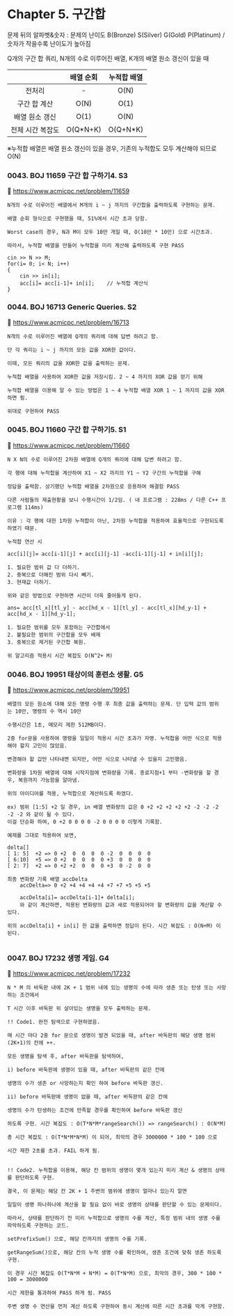 # Chapter 5. 구간합 
문제 뒤의 알파벳&숫자 : 문제의 난이도 B(Bronze) S(Silver) G(Gold) P(Platinum) / 숫자가 작을수록 난이도가 높아짐

Q개의 구간 합 쿼리, N개의 수로 이루어진 배열, K개의 배열 원소 갱신이 있을 때

| |배열 순회|누적합 배열|
|:---:|:---:|:---:|
|전처리|-|O(N)|
|구간 합 계산|O(N)|O(1)|
|배열 원소 갱신|O(1)|O(N)|
|전체 시간 복잡도|O(Q*N+K)|O(Q+N*K)|

※누적합 배열은 배열 원소 갱신이 있을 경우, 기존의 누적합도 모두 계산해야 되므로 O(N)

### 0043. BOJ 11659 구간 합 구하기4. S3
:page_with_curl: https://www.acmicpc.net/problem/11659

```
N개의 수로 이루어진 배열에서 M개의 i ~ j 까지의 구간합을 출력하도록 구현하는 문제.

배열 순회 형식으로 구현했을 때, 51%에서 시간 초과 당함.

Worst case의 경우, N과 M이 모두 10만 개일 때, O(10만 * 10만) 으로 시간초과.

따라서, 누적합 배열을 만들어 누적합을 미리 계산해 출력하도록 구현 PASS

cin >> N >> M;
for(i= 0; i< N; i++)
{
	cin >> in[i];
	acc[i]= acc[i-1]+ in[i];	// 누적합 계산식
}

```

### 0044. BOJ 16713 Generic Queries. S2
:page_with_curl: https://www.acmicpc.net/problem/16713

```
N개의 수로 이루어진 배열에 Q개의 쿼리에 대해 답변 하려고 함.

단 각 쿼리는 i ~ j 까지의 모든 값을 XOR한 값이다.

이때, 모든 쿼리의 값을 XOR한 값을 출력하는 문제.

누적합 배열을 사용하여 XOR한 값을 저장시킴. 2 ~ 4 까지의 XOR 값을 얻기 위해

누적합 배열을 이용해 알 수 있는 방법은 1 ~ 4 누적합 배열 XOR 1 ~ 1 까지의 값을 XOR하면 됨.

위대로 구현하여 PASS

```

### 0045. BOJ 11660 구간 합 구하기5. S1
:page_with_curl: https://www.acmicpc.net/problem/11660

```
N X N의 수로 이루어진 2차원 배열에 Q개의 쿼리에 대해 답변 하려고 함.

각 행에 대해 누적합을 계산하여 X1 ~ X2 까지의 Y1 ~ Y2 구간의 누적합을 구해 

정답을 출력함. 상기했던 누적합 배열을 2차원으로 응용하여 해결함 PASS

다른 사람들의 제출현황을 보니 수행시간이 1/2임. ( 내 프로그램 : 228ms / 다른 C++ 프로그램 114ms)

이유 : 각 행에 대한 1차원 누적합이 아닌, 2차원 누적합을 적용하여 효율적으로 구현되도록 하였기 때문.

누적합 연산 시

acc[i][j]= acc[i-1][j] + acc[i][j-1] -acc[i-1][j-1] + in[i][j];

1. 필요한 범위 값 다 더하기.
2. 중복으로 더해진 범위 다시 빼기.
3. 현재값 더하기.

위와 같은 방법으로 구현하면 시간이 더욱 줄어들게 된다. 

ans= acc[tl_x][tl_y] - acc[hd_x - 1][tl_y] - acc[tl_x][hd_y-1] + acc[hd_x - 1][hd_y-1];

1. 필요한 범위를 모두 포함하는 구간합에서
2. 불필요한 범위의 구간합을 모두 배제
3. 중복으로 제거된 구간합 복원.

위 알고리즘 적용시 시간 복잡도 O(N^2+ M)
```

### 0046. BOJ 19951 태상이의 훈련소 생활. G5
:page_with_curl: https://www.acmicpc.net/problem/19951

```
배열의 모든 원소에 대해 모든 명령 수행 후 최종 값을 출력하는 문제. 단 입력 값의 범위 는 10만, 명령의 수 역시 10만

수행시간은 1초, 메모리 제한 512MB이다.

2중 for문을 사용하여 명령을 일일이 적용시 시간 초과가 자명. 누적합을 어떤 식으로 적용해야 할지 고민이 많았음.

변경해야 할 값만 나타내면 되지만, 어떤 식으로 나타낼 수 있을지 고민했음.

변화량을 1차원 배열에 대해 시작지점에 변화량을 기록. 종료지점+1 부터 -변화량을 할 경우, 복원까지 가능함을 알아냄.

위의 아이디어를 적용, 누적합으로 계산하도록 하였다.

ex) 범위 [1:5] +2 일 경우, in 배열 변화량의 값은 0 +2 +2 +2 +2 +2 -2 -2 -2 -2 -2 와 같이 될 수 있다.
이걸 단순화 하여, 0 +2 0 0 0 0 -2 0 0 0 0 이렇게 기록함.

예제를 그대로 적용하여 보면,

delta[]
[ 1: 5]  +2 => 0 +2  0  0  0  0 -2  0  0  0  0
[ 6:10]  +5 => 0 +2  0  0  0  0 +3  0  0  0  0 
[ 2: 7]  +2 => 0 +2 +2  0  0  0 +3  0 -2  0  0

최종 변화량 기록 배열 accDelta
    accDelta=> 0 +2 +4 +4 +4 +4 +7 +7 +5 +5 +5

	accDelta[i]= accDelta[i-1]+ delta[i]; 
	와 같이 계산하면, 적용된 변화량의 값과 새로 적용되어야 할 변화량의 값을 계산할 수 있다.

위의 accDelta[i] + in[i] 한 값을 출력하면 정답이 된다. 시간 복잡도 : O(N+M) 이 된다.


```

### 0047. BOJ 17232 생명 게임. G4
:page_with_curl: https://www.acmicpc.net/problem/17232

```
N * M 의 바둑판 내에 2K + 1 범위 내에 있는 생명의 수에 따라 생존 또는 탄생 또는 사망하는 조건에서

T 시간 이후 바둑판 위 살아있는 생명을 모두 출력하는 문제.

!! Code1. 완전 탐색으로 구현하였음.

매 시간 마다 2중 for 문으로 생명이 발견 되었을 때, after 바둑판의 해당 생명 범위 (2K+1)의 칸에 ++.

모든 생명을 탐색 후, after 바둑판을 탐색하여, 

i) before 바둑판에 생명이 있을 때, after 바둑판의 같은 칸에

생명의 수가 생존 or 사망하는지 확인 하여 before 바둑판 갱신.

ii) before 바둑판에 생명이 없을 때, after 바둑판의 같은 칸에

생명의 수가 탄생하는 조건에 만족할 경우를 확인하여 before 바둑판 갱신 

하도록 구현. 시간 복잡도 : O(T*N*M*rangeSearch()) => rangeSearch() : O(N*M)

총 시간 복잡도 : O(T*N*M*N*M) 이 되어, 최악의 경우 3000000 * 100 * 100 으로

시간 제한 2초를 초과. FAIL 하게 됨.


!! Code2. 누적합을 이용해, 해당 칸 범위의 생명이 몇개 있는지 미리 계산 & 생명의 상태를 판단하도록 구현.

결국, 이 문제는 해당 칸 2K + 1 주변의 범위에 생명이 얼마나 있는지 알면 

일일이 생명 하나하나에 계산을 할 필요 없이 바로 생명의 상태를 판단할 수 있는 문제이다.

따라서, 상태를 판단하기 전 미리 누적합으로 생명의 수를 계산, 특정 범위 내의 생명 수를 파악하도록 구현하는 코드.

setPrefixSum() 으로, 해당 칸까지의 생명의 수를 기록.

getRangeSum()으로, 해당 칸의 누적 생명 수를 확인하여, 생존 조건에 맞춰 생존 하도록 구현.

이 경우 시간 복잡도 O(T*N*M + N*M) = O(T*N*M) 으로, 최악의 경우, 300 * 100 * 100 = 3000000

시간 제한을 통과하여 PASS 하게 됨. PASS

주변 생명 수 연산을 먼저 계산 하도록 구현하여 동시 계산에 따른 시간 초과를 막게 구현함.

```
